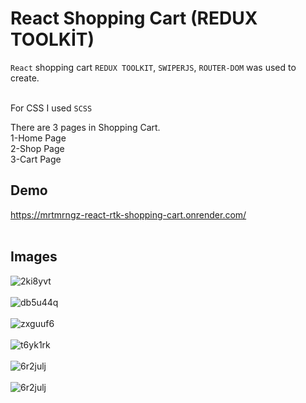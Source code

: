 # React Shopping Cart (REDUX TOOLKİT)

`React` shopping cart `REDUX TOOLKIT`, `SWIPERJS`, `ROUTER-DOM` was used to create. <br><br>

For CSS I used `SCSS`

There are 3 pages in Shopping Cart.<br>
1-Home Page <br>
2-Shop Page <br>
3-Cart Page <br>

## Demo
https://mrtmrngz-react-rtk-shopping-cart.onrender.com/
<br><br>

## Images

![2ki8yvt](https://github.com/user-attachments/assets/3aa8db58-b1b2-44eb-bbb4-4cf805507d12) <br><br>
![db5u44q](https://github.com/user-attachments/assets/65ea153f-b357-416b-a35c-91c0944bdb93) <br><br>
![zxguuf6](https://github.com/user-attachments/assets/3f2e2fad-169e-4396-9b8a-4f2f03f151df) <br><br>
![t6yk1rk](https://github.com/user-attachments/assets/e6112dd8-a7d0-4549-a63b-3f4818419a71) <br><br>
![6r2julj](https://github.com/user-attachments/assets/b58f33a3-bd7c-49c5-b76b-cda072b38e3c) <br><br>
![6r2julj](https://github.com/user-attachments/assets/6cf54296-1b97-483e-85e6-f9b6291d1a8d) <br><br>


